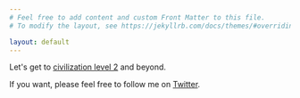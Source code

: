 ```yaml
---
# Feel free to add content and custom Front Matter to this file.
# To modify the layout, see https://jekyllrb.com/docs/themes/#overriding-theme-defaults

layout: default
---
```


Let's get to [civilization level 2](https://en.wikipedia.org/wiki/Kardashev_scale) and beyond.

If you want, please feel free to follow me on [Twitter](https://twitter.com/Muhammad_Anfal).